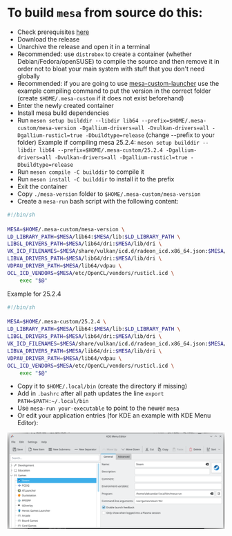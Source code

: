 # To build `mesa` from source do this:
* Check prerequisites [here](https://docs.mesa3d.org/install.html)
* Download the release
* Unarchive the release and open it in a terminal
* Recommended: use `distrobox` to create a container (whether Debian/Fedora/openSUSE) to compile the source and then remove it in order not to bloat your main system with stuff that you don't need globally
* Recommended: if you are going to use [mesa-custom-launcher](https://github.com/AleksandarBayrev/mesa-custom-launcher) use the example compiling command to put the version in the correct folder (create `$HOME/.mesa-custom` if it does not exist beforehand)
* Enter the newly created container
* Install mesa build dependencies
* Run `meson setup builddir --libdir lib64 --prefix=$HOME/.mesa-custom/mesa-version -Dgallium-drivers=all -Dvulkan-drivers=all -Dgallium-rusticl=true -Dbuildtype=release` (change --prefix to your folder)
Example if compiling mesa 25.2.4: `meson setup builddir --libdir lib64 --prefix=$HOME/.mesa-custom/25.2.4 -Dgallium-drivers=all -Dvulkan-drivers=all -Dgallium-rusticl=true -Dbuildtype=release`
* Run `meson compile -C builddir` to compile it
* Run `meson install -C builddir` to install it to the prefix
* Exit the container
* Copy `./mesa-version` folder to `$HOME/.mesa-custom/mesa-version`
* Create a `mesa-run` bash script with the following content:
```bash
#!/bin/sh

MESA=$HOME/.mesa-custom/mesa-version \
LD_LIBRARY_PATH=$MESA/lib64:$MESA/lib:$LD_LIBRARY_PATH \
LIBGL_DRIVERS_PATH=$MESA/lib64/dri:$MESA/lib/dri \
VK_ICD_FILENAMES=$MESA/share/vulkan/icd.d/radeon_icd.x86_64.json:$MESA/share/vulkan/icd.d/radeon_icd.x86.json \
LIBVA_DRIVERS_PATH=$MESA/lib64/dri:$MESA/lib/dri \
VDPAU_DRIVER_PATH=$MESA/lib64/vdpau \
OCL_ICD_VENDORS=$MESA/etc/OpenCL/vendors/rusticl.icd \
    exec "$@"
```
Example for 25.2.4
```bash
#!/bin/sh

MESA=$HOME/.mesa-custom/25.2.4 \
LD_LIBRARY_PATH=$MESA/lib64:$MESA/lib:$LD_LIBRARY_PATH \
LIBGL_DRIVERS_PATH=$MESA/lib64/dri:$MESA/lib/dri \
VK_ICD_FILENAMES=$MESA/share/vulkan/icd.d/radeon_icd.x86_64.json:$MESA/share/vulkan/icd.d/radeon_icd.x86.json \
LIBVA_DRIVERS_PATH=$MESA/lib64/dri:$MESA/lib/dri \
VDPAU_DRIVER_PATH=$MESA/lib64/vdpau \
OCL_ICD_VENDORS=$MESA/etc/OpenCL/vendors/rusticl.icd \
    exec "$@"
```
* Copy it to `$HOME/.local/bin` (create the directory if missing)
* Add in `.bashrc` after all path updates the line `export PATH=$PATH:~/.local/bin`
* Use `mesa-run your-executable` to point to the newer `mesa`
* Or edit your application entries (for KDE an example with KDE Menu Editor):
<img src="./kde-menu-howto.png" />